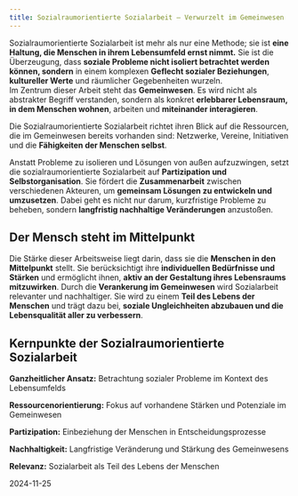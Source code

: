 ```yaml
---  
title: Sozialraumorientierte Sozialarbeit – Verwurzelt im Gemeinwesen
---
```

Sozialraumorientierte Sozialarbeit ist mehr als nur eine Methode; sie ist **eine Haltung, die Menschen in ihrem Lebensumfeld ernst nimmt.** Sie ist die Überzeugung, dass **soziale Probleme nicht isoliert betrachtet werden können, sondern** in einem komplexen **Geflecht sozialer Beziehungen**, **kultureller Werte** und räumlicher Gegebenheiten wurzeln.  
Im Zentrum dieser Arbeit steht das **Gemeinwesen**. Es wird nicht als abstrakter Begriff verstanden, sondern als konkret **erlebbarer Lebensraum, in dem Menschen wohnen**, arbeiten und **miteinander interagieren**. 

Die Sozialraumorientierte Sozialarbeit richtet ihren Blick auf die Ressourcen, die im Gemeinwesen bereits vorhanden sind: Netzwerke, Vereine, Initiativen und die **Fähigkeiten der Menschen selbst**.

Anstatt Probleme zu isolieren und Lösungen von außen aufzuzwingen, setzt die sozialraumorientierte Sozialarbeit auf **Partizipation und Selbstorganisation**. Sie fördert die **Zusammenarbeit** zwischen verschiedenen Akteuren, um **gemeinsam Lösungen zu entwickeln und umzusetzen**. Dabei geht es nicht nur darum, kurzfristige Probleme zu beheben, sondern **langfristig nachhaltige Veränderungen** anzustoßen.

## Der Mensch steht im Mittelpunkt

Die Stärke dieser Arbeitsweise liegt darin, dass sie die **Menschen in den Mittelpunkt** stellt. Sie berücksichtigt ihre **individuellen Bedürfnisse und Stärken** und ermöglicht ihnen, **aktiv an der Gestaltung ihres Lebensraums mitzuwirken**. Durch die **Verankerung im Gemeinwesen** wird Sozialarbeit relevanter und nachhaltiger. Sie wird zu einem **Teil des Lebens der Menschen** und trägt dazu bei, **soziale Ungleichheiten abzubauen und die Lebensqualität aller zu verbessern**.

## Kernpunkte der Sozialraumorientierte Sozialarbeit

**Ganzheitlicher Ansatz:** Betrachtung sozialer Probleme im Kontext des Lebensumfelds

**Ressourcenorientierung:** Fokus auf vorhandene Stärken und Potenziale im Gemeinwesen

**Partizipation:** Einbeziehung der Menschen in Entscheidungsprozesse

**Nachhaltigkeit:** Langfristige Veränderung und Stärkung des Gemeinwesens

**Relevanz:** Sozialarbeit als Teil des Lebens der Menschen

2024-11-25